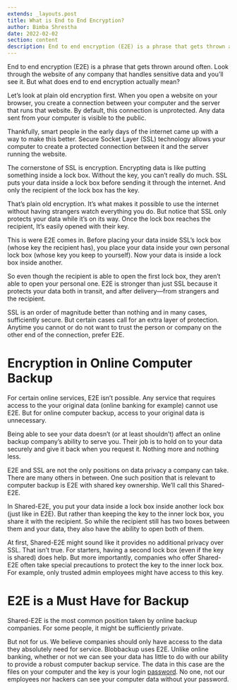 ```yaml
---
extends: _layouts.post
title: What is End to End Encryption?
author: Bimba Shrestha
date: 2022-02-02
section: content
description: End to end encryption (E2E) is a phrase that gets thrown around often. Look through the website of any company that handles sensitive data and you’ll see it. But what does end to end encryption actually mean?
---
```


End to end encryption (E2E) is a phrase that gets thrown around often. Look through the website of any company that handles sensitive data and you’ll see it. But what does end to end encryption actually mean? 

Let’s look at plain old encryption first. When you open a website on your browser, you create a connection between your computer and the server that runs that website. By default, this connection is unprotected. Any data sent from your computer is visible to the public.

Thankfully, smart people in the early days of the internet came up with a way to make this better. Secure Socket Layer (SSL) technology allows your computer to create a protected connection between it and the server running the website. 

The cornerstone of SSL is encryption. Encrypting data is like putting something inside a lock box. Without the key, you can’t really do much. SSL puts your data inside a lock box before sending it through the internet. And only the recipient of the lock box has the key.

That’s plain old encryption. It’s what makes it possible to use the internet without having strangers watch everything you do. But notice that SSL only protects your data while it’s on its way. Once the lock box reaches the recipient, It’s easily opened with their key.

This is were E2E comes in. Before placing your data inside SSL’s lock box (whose key the recipient has), you place your data inside your own personal lock box (whose key you keep to yourself). Now your data is inside a lock box inside another.

So even though the recipient is able to open the first lock box, they aren’t able to open your personal one. E2E is stronger than just SSL because it protects your data both in transit, and after delivery—from strangers and the recipient.

SSL is an order of magnitude better than nothing and in many cases, sufficiently secure. But certain cases call for an extra layer of protection. Anytime you cannot or do not want to trust the person or company on the other end of the connection, prefer E2E.

# Encryption in Online Computer Backup

For certain online services, E2E isn’t possible. Any service that requires access to the your original data (online banking for example) cannot use E2E. But for online computer backup, access to your original data is unnecessary. 

Being able to see your data doesn’t (or at least shouldn’t) affect an online backup company’s ability to serve you. Their job is to hold on to your data securely and give it back when you request it. Nothing more and nothing less.

E2E and SSL are not the only positions on data privacy a company can take. There are many others in between. One such position that is relevant to computer backup is E2E with shared key ownership. We’ll call this Shared-E2E. 

In Shared-E2E, you put your data inside a lock box inside another lock box (just like in E2E). But rather than keeping the key to the inner lock box, you share it with the recipient. So while the recipient still has two boxes between them and your data, they also have the ability to open both of them. 

At first, Shared-E2E might sound like it provides no additional privacy over SSL. That isn’t true. For starters, having a second lock box (even if the key is shared) does help. But more importantly, companies who offer Shared-E2E often take special precautions to protect the key to the inner lock box. For example, only trusted admin employees might have access to this key.

# E2E is a Must Have for Backup

Shared-E2E is the most common position taken by online backup companies. For some people, it might be sufficiently private. 

But not for us. We believe companies should only have access to the data they absolutely need for service. Blobbackup uses E2E. Unlike online banking, whether or not we can see your data has little to do with our ability to provide a robust computer backup service. The data in this case are the files on your computer and the key is your login [password](http://password.No). No one, not our employees nor hackers can see your computer data without your password.